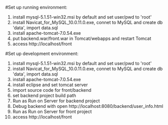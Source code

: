 #Set up running environment:
1. install mysql-5.1.51-win32.msi by default and set user/pwd to 'root'
2. install Navicat_for_MySQL_10.0.11.0.exe, connet to MySQL and create db 'data', import data.sql
3. install apache-tomcat-7.0.54.exe
4. put backend.war/front.war in Tomcat/webapps and restart Tomcat
5. access http://localhost/front

#Set up development environment:
1. install mysql-5.1.51-win32.msi by default and set user/pwd to 'root'
2. install Navicat_for_MySQL_10.0.11.0.exe, connet to MySQL and create db 'data', import data.sql
3. install apache-tomcat-7.0.54.exe
4. install eclipse and set tomcat server
5. import source code for front/backend
6. set backend project build path
7. Run as Run on Server for backend project
8. Debug backend with open http://localhost:8080/backend/user_info.html
9. Run as Run on Server for front project
10. access http://localhost/front
